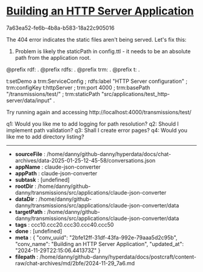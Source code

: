# [Building an HTTP Server Application](https://claude.ai/chat/2bfe12ff-31df-43fa-992e-79aaa5d2c95b)

7a63ea52-fe6b-4b8a-b583-18a22c905016

 The 404 error indicates the static files aren't being served. Let's fix this:

1. Problem is likely the staticPath in config.ttl - it needs to be an absolute path from the application root.

<antArtifact identifier="test-http-server-config-fixed" type="application/vnd.ant.code" language="turtle" title="config.ttl">
@prefix rdf: <http://www.w3.org/1999/02/22-rdf-syntax-ns#> .
@prefix rdfs: <http://www.w3.org/2000/01/rdf-schema#> .
@prefix trm: <http://purl.org/stuff/transmission/> .
@prefix t: <http://hyperdata.it/transmissions/> .

t:setDemo a trm:ServiceConfig ;
    rdfs:label "HTTP Server configuration" ;
    trm:configKey t:httpServer ;
    trm:port 4000 ;
    trm:basePath "/transmissions/test/" ;
    trm:staticPath "src/applications/test_http-server/data/input" .
</antArtifact>

Try running again and accessing http://localhost:4000/transmissions/test/

q1: Would you like me to add logging for path resolution?
q2: Should I implement path validation?
q3: Shall I create error pages?
q4: Would you like me to add directory listing?

---

* **sourceFile** : /home/danny/github-danny/hyperdata/docs/chat-archives/data-2025-01-25-12-45-58/conversations.json
* **appName** : claude-json-converter
* **appPath** : claude-json-converter
* **subtask** : [undefined]
* **rootDir** : /home/danny/github-danny/transmissions/src/applications/claude-json-converter
* **dataDir** : /home/danny/github-danny/transmissions/src/applications/claude-json-converter/data
* **targetPath** : /home/danny/github-danny/transmissions/src/applications/claude-json-converter/data
* **tags** : ccc10.ccc20.ccc30.ccc40.ccc50
* **done** : [undefined]
* **meta** : {
  "conv_uuid": "2bfe12ff-31df-43fa-992e-79aaa5d2c95b",
  "conv_name": "Building an HTTP Server Application",
  "updated_at": "2024-11-29T22:15:06.441373Z"
}
* **filepath** : /home/danny/github-danny/hyperdata/docs/postcraft/content-raw/chat-archives/md/2bfe/2024-11-29_7a6.md